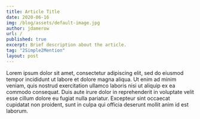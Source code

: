 ```yaml
---
title: Article Title
date: 2020-06-16
img: /blog/assets/default-image.jpg
author: jdamerow
url: /
published: true
excerpt: Brief description about the article.
tag: "2Simple2Mention" 
layout: post
---
```


<p>Lorem ipsum dolor sit amet, consectetur adipiscing elit, sed do eiusmod tempor incididunt ut labore et dolore magna aliqua. Ut enim ad minim veniam, quis nostrud exercitation ullamco laboris nisi ut aliquip ex ea commodo consequat. Duis aute irure dolor in reprehenderit in voluptate velit esse cillum dolore eu fugiat nulla pariatur. Excepteur sint occaecat cupidatat non proident, sunt in culpa qui officia deserunt mollit anim id est laborum.</p>